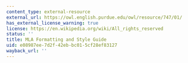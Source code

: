```yaml
---
content_type: external-resource
external_url: https://owl.english.purdue.edu/owl/resource/747/01/
has_external_license_warning: true
license: https://en.wikipedia.org/wiki/All_rights_reserved
status: ''
title: MLA Formatting and Style Guide
uid: e08987ee-7d2f-42eb-bc01-5cf28ef83127
wayback_url: ''
---
```

